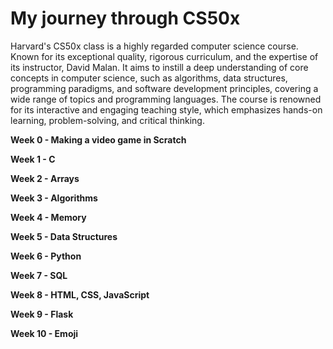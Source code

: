 # My journey through CS50x
Harvard's CS50x class is a highly regarded computer science course. Known for its exceptional quality, rigorous curriculum, and the expertise of its instructor, David Malan. It aims to instill a deep understanding of core concepts in computer science, such as algorithms, data structures, programming paradigms, and software development principles, covering a wide range of topics and programming languages. The course is renowned for its interactive and engaging teaching style, which emphasizes hands-on learning, problem-solving, and critical thinking. 

**Week 0 - Making a video game in Scratch**

**Week 1 - C**

**Week 2 - Arrays**

**Week 3 - Algorithms**

**Week 4 - Memory**

**Week 5 - Data Structures**

**Week 6 - Python**

**Week 7 - SQL**

**Week 8 - HTML, CSS, JavaScript**

**Week 9 - Flask**

**Week 10 - Emoji**
